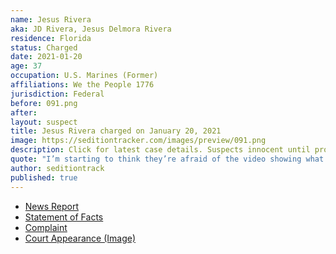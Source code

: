 ```yaml
---
name: Jesus Rivera
aka: JD Rivera, Jesus Delmora Rivera
residence: Florida
status: Charged
date: 2021-01-20
age: 37
occupation: U.S. Marines (Former)
affiliations: We the People 1776
jurisdiction: Federal
before: 091.png
after:
layout: suspect
title: Jesus Rivera charged on January 20, 2021
image: https://seditiontracker.com/images/preview/091.png
description: Click for latest case details. Suspects innocent until proven guilty.
quote: "I’m starting to think they’re afraid of the video showing what really happened at the Capitol"
author: seditiontrack
published: true
---
```


- [News Report](https://www.pnj.com/story/news/2021/01/20/jesus-rivera-pensacola-man-arrested-capitol-siege-grew-agitated-over-summer/4235901001/)
- [Statement of Facts](https://www.justice.gov/opa/page/file/1357281/download)
- [Complaint](https://www.justice.gov/opa/page/file/1357276/download)
- [Court Appearance (Image)](https://www.gannett-cdn.com/presto/2021/01/20/PPEN/38e02794-b30f-426d-9a97-c6a344f5de7e-Jesus_D._Rivera-01.jpg)
